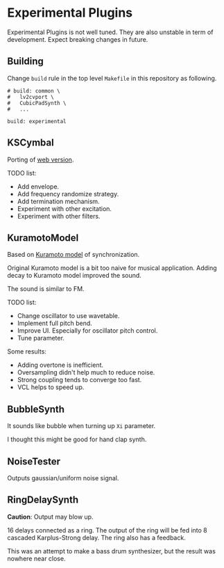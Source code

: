 # Experimental Plugins
Experimental Plugins is not well tuned. They are also unstable in term of development. Expect breaking changes in future.

## Building
Change `build` rule in the top level `Makefile` in this repository as following.

```make
# build: common \
# 	lv2cvport \
# 	CubicPadSynth \
#   ...

build: experimental
```

## KSCymbal
Porting of [web version](https://ryukau.github.io/KSCymbal/).

TODO list:
- Add envelope.
- Add frequency randomize strategy.
- Add termination mechanism.
- Experiment with other excitation.
- Experiment with other filters.

## KuramotoModel
Based on [Kuramoto model](https://en.wikipedia.org/wiki/Kuramoto_model) of synchronization.

Original Kuramoto model is a bit too naive for musical application. Adding decay to Kuramoto model improved the sound.

The sound is similar to FM.

TODO list:
- Change oscillator to use wavetable.
- Implement full pitch bend.
- Improve UI. Especially for oscillator pitch control.
- Tune parameter.

Some results:
- Adding overtone is inefficient.
- Oversampling didn't help much to reduce noise.
- Strong coupling tends to converge too fast.
- VCL helps to speed up.

## BubbleSynth
It sounds like bubble when turning up `Xi` parameter.

I thought this might be good for hand clap synth.

## NoiseTester
Outputs gaussian/uniform noise signal.

## RingDelaySynth
**Caution**: Output may blow up.

16 delays connected as a ring. The output of the ring will be fed into 8 cascaded Karplus-Strong delay. The ring also has a feedback.

This was an attempt to make a bass drum synthesizer, but the result was nowhere near close.
